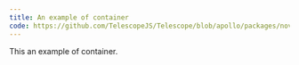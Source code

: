 ```yaml
---
title: An example of container
code: https://github.com/TelescopeJS/Telescope/blob/apollo/packages/nova-base-containers/lib/containers/withPostsSingle.js#L7-L23
---
```


This an example of container.